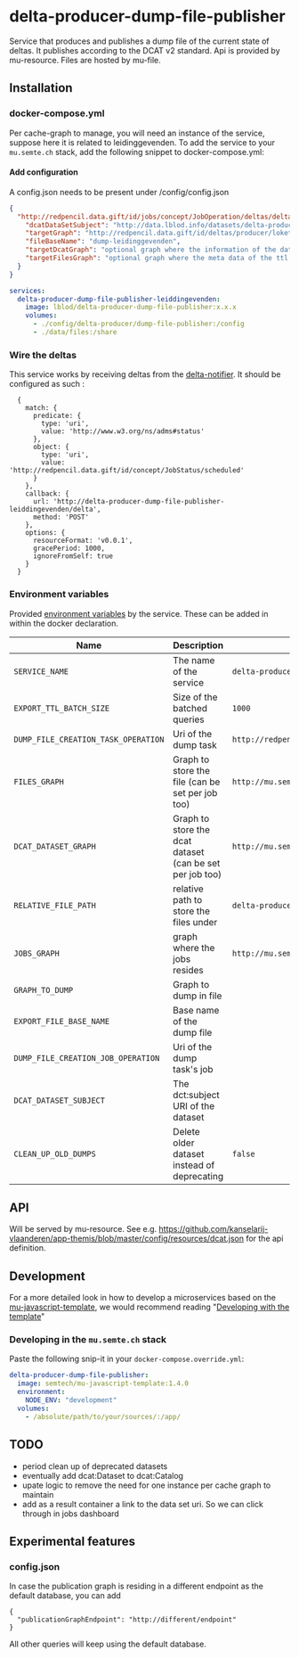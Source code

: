 # delta-producer-dump-file-publisher

Service that produces and publishes a dump file of the current state of deltas.
It publishes according to the DCAT v2 standard.
Api is provided by mu-resource.
Files are hosted by mu-file.

## Installation

### docker-compose.yml
Per cache-graph to manage, you will need an instance of the service, suppose here it is related to leidinggevenden.
To add the service to your `mu.semte.ch` stack, add the following snippet to docker-compose.yml:

#### Add configuration
A config.json needs to be present under /config/config.json
```json
{
  "http://redpencil.data.gift/id/jobs/concept/JobOperation/deltas/deltaDumpFileCreation/leidinggevenden" : {
    "dcatDataSetSubject": "http://data.lblod.info/datasets/delta-producer/dumps/LeidinggevendenCacheGraphDump",
    "targetGraph": "http://redpencil.data.gift/id/deltas/producer/loket-leidinggevenden-producer",
    "fileBaseName": "dump-leidinggevenden",
    "targetDcatGraph": "optional graph where the information of the data set should reside",
    "targetFilesGraph": "optional graph where the meta data of the ttl should reside"
  }
}
```

```yaml
services:
  delta-producer-dump-file-publisher-leiddingevenden:
    image: lblod/delta-producer-dump-file-publisher:x.x.x
    volumes:
      - ./config/delta-producer/dump-file-publisher:/config
      - ./data/files:/share
```

### Wire the deltas

This service works by receiving deltas from the [delta-notifier](https://github.com/mu-semtech/delta-notifier).
It should be configured as such :

```
  {
    match: {
      predicate: {
        type: 'uri',
        value: 'http://www.w3.org/ns/adms#status'
      },
      object: {
        type: 'uri',
        value: 'http://redpencil.data.gift/id/concept/JobStatus/scheduled'
      }
    },
    callback: {
      url: 'http://delta-producer-dump-file-publisher-leiddingevenden/delta',
      method: 'POST'
    },
    options: {
      resourceFormat: 'v0.0.1',
      gracePeriod: 1000,
      ignoreFromSelf: true
    }
  }
```

### Environment variables

Provided [environment variables](https://docs.docker.com/compose/environment-variables/) by the service. These can be added in within the docker declaration.

| Name                                | Description                                                           | Default                                                                                 |
| ----------------------------------- | --------------------------------------------------------------------- | --------------------------------------------------------------------------------------- |
| `SERVICE_NAME`                      | The name of the service                                               | `delta-producer-dump-file-publisher`                                                    |
| `EXPORT_TTL_BATCH_SIZE`             | Size of the batched queries                                           | `1000`                                                                                  |
| `DUMP_FILE_CREATION_TASK_OPERATION` | Uri of the dump task                                                  | `http://redpencil.data.gift/id/jobs/concept/TaskOperation/deltas/deltaDumpFileCreation` |
| `FILES_GRAPH`                       | Graph to store the file (can be set per job too)                      | `http://mu.semte.ch/graphs/public`                                                      |
| `DCAT_DATASET_GRAPH`                | Graph to store the dcat dataset (can be set per job too)              | `http://mu.semte.ch/graphs/public`                                                      |
| `RELATIVE_FILE_PATH`                | relative path to store the files under                                | `delta-producer-dumps`                                                                  |
| `JOBS_GRAPH`                        | graph where the jobs resides                                          | `http://mu.semte.ch/graphs/system/jobs`                                                 |
| `GRAPH_TO_DUMP`                     | Graph to dump in file                                                 |                                                                                         |
| `EXPORT_FILE_BASE_NAME`             | Base name of the dump file                                            |                                                                                         |
| `DUMP_FILE_CREATION_JOB_OPERATION`  | Uri of the dump task's job                                            |                                                                                         |
| `DCAT_DATASET_SUBJECT`              | The dct:subject URI of the dataset                                    |                                                                                         |
| `CLEAN_UP_OLD_DUMPS`                | Delete older dataset instead of deprecating                           |  `false`                                                                                       |

## API

Will be served by mu-resource.
See e.g. https://github.com/kanselarij-vlaanderen/app-themis/blob/master/config/resources/dcat.json for the api definition.

## Development

For a more detailed look in how to develop a microservices based on
the [mu-javascript-template](https://github.com/mu-semtech/mu-javascript-template), we would recommend
reading "[Developing with the template](https://github.com/mu-semtech/mu-javascript-template#developing-with-the-template)"

### Developing in the `mu.semte.ch` stack

Paste the following snip-it in your `docker-compose.override.yml`:

````yaml
delta-producer-dump-file-publisher:
  image: semtech/mu-javascript-template:1.4.0
  environment:
    NODE_ENV: "development"
  volumes:
    - /absolute/path/to/your/sources/:/app/
````

## TODO
- period clean up of deprecated datasets
- eventually add dcat:Dataset to dcat:Catalog
- upate logic to remove the need for one instance per cache graph to maintain
- add as a result container a link to the data set uri. So we can click through in jobs dashboard

## Experimental features
### config.json
In case the publication graph is residing in a different endpoint as the default database, you can add
```
{
  "publicationGraphEndpoint": "http://different/endpoint"
}
```
All other queries will keep using the default database.
